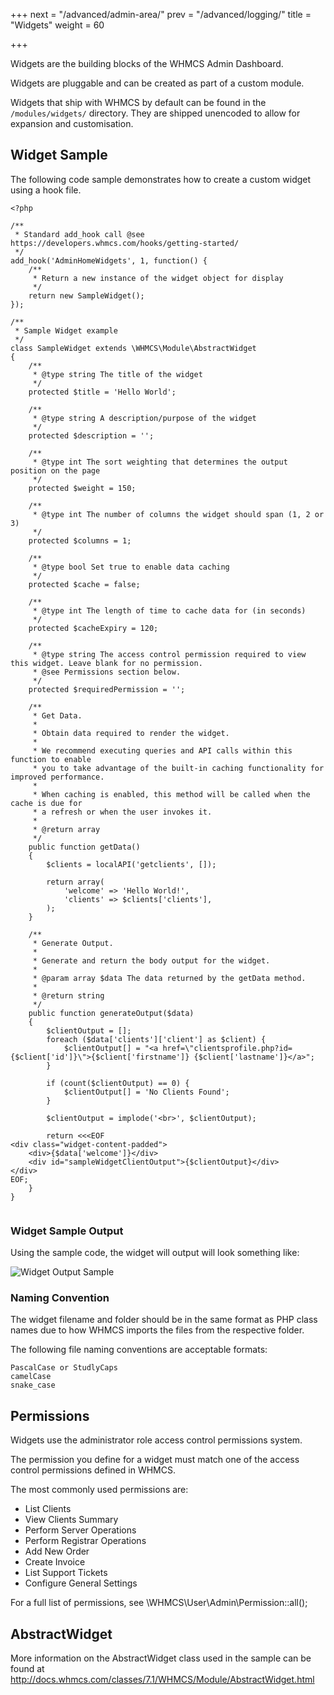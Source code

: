 +++
next = "/advanced/admin-area/"
prev = "/advanced/logging/"
title = "Widgets"
weight = 60

+++

Widgets are the building blocks of the WHMCS Admin Dashboard.

Widgets are pluggable and can be created as part of a custom module.

Widgets that ship with WHMCS by default can be found in the `/modules/widgets/` directory. They are shipped unencoded to allow for expansion and customisation.

## Widget Sample

The following code sample demonstrates how to create a custom widget using a hook file.

```
<?php

/**
 * Standard add_hook call @see https://developers.whmcs.com/hooks/getting-started/
 */
add_hook('AdminHomeWidgets', 1, function() {
    /**
     * Return a new instance of the widget object for display
     */
    return new SampleWidget();
});

/**
 * Sample Widget example
 */
class SampleWidget extends \WHMCS\Module\AbstractWidget
{
    /**
     * @type string The title of the widget
     */
    protected $title = 'Hello World';

    /**
     * @type string A description/purpose of the widget
     */
    protected $description = '';

    /**
     * @type int The sort weighting that determines the output position on the page
     */
    protected $weight = 150;

    /**
     * @type int The number of columns the widget should span (1, 2 or 3)
     */
    protected $columns = 1;

    /**
     * @type bool Set true to enable data caching
     */
    protected $cache = false;

    /**
     * @type int The length of time to cache data for (in seconds)
     */
    protected $cacheExpiry = 120;

    /**
     * @type string The access control permission required to view this widget. Leave blank for no permission.
     * @see Permissions section below.
     */
    protected $requiredPermission = '';

    /**
     * Get Data.
     *
     * Obtain data required to render the widget.
     *
     * We recommend executing queries and API calls within this function to enable
     * you to take advantage of the built-in caching functionality for improved performance.
     *
     * When caching is enabled, this method will be called when the cache is due for
     * a refresh or when the user invokes it.
     *
     * @return array
     */
    public function getData()
    {
        $clients = localAPI('getclients', []);

        return array(
            'welcome' => 'Hello World!',
            'clients' => $clients['clients'],
        );
    }

    /**
     * Generate Output.
     *
     * Generate and return the body output for the widget.
     *
     * @param array $data The data returned by the getData method.
     *
     * @return string
     */
    public function generateOutput($data)
    {
        $clientOutput = [];
        foreach ($data['clients']['client'] as $client) {
            $clientOutput[] = "<a href=\"clientsprofile.php?id={$client['id']}\">{$client['firstname']} {$client['lastname']}</a>";
        }

        if (count($clientOutput) == 0) {
            $clientOutput[] = 'No Clients Found';
        }

        $clientOutput = implode('<br>', $clientOutput);

        return <<<EOF
<div class="widget-content-padded">
    <div>{$data['welcome']}</div>
    <div id="sampleWidgetClientOutput">{$clientOutput}</div>
</div>
EOF;
    }
}


```

### Widget Sample Output

Using the sample code, the widget will output will look something like:

 <img src="../sample-widget-output.png" alt="Widget Output Sample" />

### Naming Convention

The widget filename and folder should be in the same format as PHP class names due to how WHMCS imports the files from the respective folder.

The following file naming conventions are acceptable formats:
```
PascalCase or StudlyCaps
camelCase
snake_case
```

## Permissions

Widgets use the administrator role access control permissions system.

The permission you define for a widget must match one of the access control permissions defined in WHMCS.

The most commonly used permissions are:

* List Clients
* View Clients Summary
* Perform Server Operations
* Perform Registrar Operations
* Add New Order
* Create Invoice
* List Support Tickets
* Configure General Settings

For a full list of permissions, see \WHMCS\User\Admin\Permission::all();

## AbstractWidget

More information on the AbstractWidget class used in the sample can be found at http://docs.whmcs.com/classes/7.1/WHMCS/Module/AbstractWidget.html
